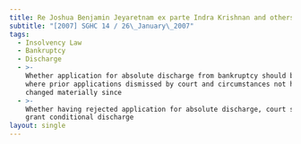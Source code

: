 ```yaml
---
title: Re Joshua Benjamin Jeyaretnam ex parte Indra Krishnan and others
subtitle: "[2007] SGHC 14 / 26\_January\_2007"
tags:
  - Insolvency Law
  - Bankruptcy
  - Discharge
  - >-
    Whether application for absolute discharge from bankruptcy should be allowed
    where prior applications dismissed by court and circumstances not having
    changed materially since
  - >-
    Whether having rejected application for absolute discharge, court should
    grant conditional discharge
layout: single
---
```


